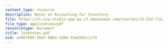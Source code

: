 ```yaml
---
content_type: resource
description: Notes on Accounting for Inventory
file: https://ol-ocw-studio-app-qa.s3.amazonaws.com/courses/15-514-financial-and-managerial-accounting-summer-2003/a206798950af086d108d23ab563c1cf4_lec6notes.pdf
file_type: application/pdf
resourcetype: Document
title: lec6notes.pdf
uid: a2067989-50af-086d-108d-23ab563c1cf4
---
```

